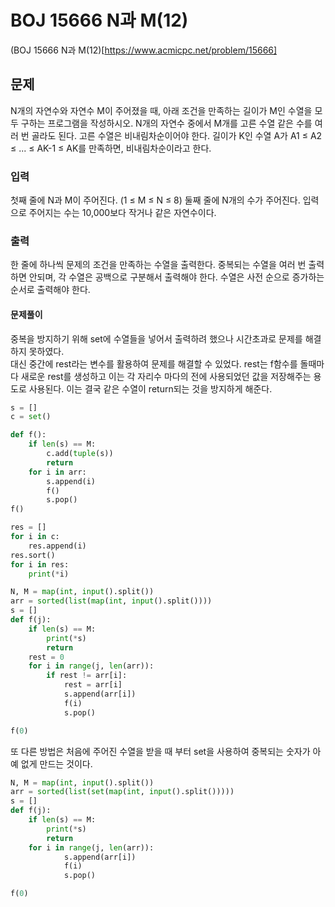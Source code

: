 # BOJ 15666 N과 M(12)  
(BOJ 15666 N과 M(12)[https://www.acmicpc.net/problem/15666]

## 문제
N개의 자연수와 자연수 M이 주어졌을 때, 아래 조건을 만족하는 길이가 M인 수열을 모두 구하는 프로그램을 작성하시오.
N개의 자연수 중에서 M개를 고른 수열
같은 수를 여러 번 골라도 된다.
고른 수열은 비내림차순이어야 한다.
길이가 K인 수열 A가 A1 ≤ A2 ≤ ... ≤ AK-1 ≤ AK를 만족하면, 비내림차순이라고 한다.

### 입력
첫째 줄에 N과 M이 주어진다. (1 ≤ M ≤ N ≤ 8)
둘째 줄에 N개의 수가 주어진다. 입력으로 주어지는 수는 10,000보다 작거나 같은 자연수이다.

### 출력
한 줄에 하나씩 문제의 조건을 만족하는 수열을 출력한다. 중복되는 수열을 여러 번 출력하면 안되며, 각 수열은 공백으로 구분해서 출력해야 한다.
수열은 사전 순으로 증가하는 순서로 출력해야 한다.

#### 문제풀이
중복을 방지하기 위해 set에 수열들을 넣어서 출력하려 했으나 시간초과로 문제를 해결하지 못하였다.  
대신 중간에 rest라는 변수를 활용하여 문제를 해결할 수 있었다. 
rest는 f함수를 돌때마다 새로운 rest를 생성하고 이는 각 자리수 마다의 전에 사용되었던 값을 저장해주는 용도로 사용된다. 
이는 결국 같은 수열이 return되는 것을 방지하게 해준다.  
```python
s = []
c = set()

def f():
    if len(s) == M:
        c.add(tuple(s))
        return
    for i in arr:
        s.append(i)
        f()
        s.pop()
f()

res = []
for i in c:
    res.append(i)
res.sort()
for i in res:
    print(*i)
```
```python
N, M = map(int, input().split())
arr = sorted(list(map(int, input().split())))
s = []
def f(j):
    if len(s) == M:
        print(*s)
        return
    rest = 0
    for i in range(j, len(arr)):
        if rest != arr[i]:
            rest = arr[i]
            s.append(arr[i])
            f(i)
            s.pop()

f(0)
```
또 다른 방법은 처음에 주어진 수열을 받을 때 부터 set을 사용하여 중복되는 숫자가 아예 없게 만드는 것이다. 
```python
N, M = map(int, input().split())
arr = sorted(list(set(map(int, input().split()))))
s = []
def f(j):
    if len(s) == M:
        print(*s)
        return
    for i in range(j, len(arr)):
            s.append(arr[i])
            f(i)
            s.pop()

f(0)
```